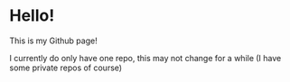 # Hello!

This is my Github page!

I currently do only have one repo, this may not change for a while
(I have some private repos of course)
